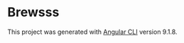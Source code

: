 # Brewsss

This project was generated with [Angular CLI](https://github.com/angular/angular-cli) version 9.1.8.


